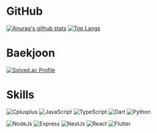 # GitHub 

[![Anurag's github stats](https://github-readme-stats.vercel.app/api?username=hdh4952&theme=tokyonight)](https://github.com/hdh4952)
[![Top Langs](https://github-readme-stats.vercel.app/api/top-langs/?username=hdh4952&theme=tokyonight&layout=compact)](https://github.com/anuraghazra/github-readme-stats)

# Baekjoon

[![Solved.ac Profile](http://mazassumnida.wtf/api/v2/generate_badge?boj=hdh4952)](https://solved.ac/hdh4952/)

# Skills
![Cplusplus](https://img.shields.io/badge/C++-00599C?style=flat-square&logo=cplusplus&logoColor=white)
![JavaScript](https://img.shields.io/badge/JavaScript-F7DF1E?style=flat-square&logo=javascript&logoColor=white)
![TypeScript](https://img.shields.io/badge/TypeScript-3178C6?style=flat-square&logo=typescript&logoColor=white)
![Dart](https://img.shields.io/badge/Dart-0175C2?style=flat-square&logo=dart&logoColor=white)
![Python](https://img.shields.io/badge/Python-3776AB?style=flat-square&logo=python&logoColor=white)

![NodeJs](https://img.shields.io/badge/NodeJs-339933?style=flat-square&logo=nodedotjs&logoColor=white)
![Express](https://img.shields.io/badge/Express-000000?style=flat-square&logo=express&logoColor=white)
![NestJs](https://img.shields.io/badge/NestJs-E0234E?style=flat-square&logo=nestjs&logoColor=white)
![React](https://img.shields.io/badge/React-61DAFB?style=flat-square&logo=react&logoColor=white)
![Flutter](https://img.shields.io/badge/Flutter-02569B?style=flat-square&logo=flutter&logoColor=white)
